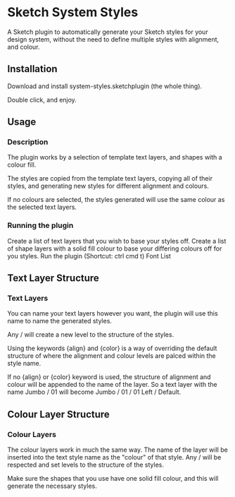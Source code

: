 # Sketch System Styles

A Sketch plugin to automatically generate your Sketch styles for your design system, without the need to define multiple styles with alignment, and colour.

## Installation
Download and install system-styles.sketchplugin (the whole thing).

Double click, and enjoy.

## Usage
### Description
The plugin works by a selection of template text layers, and shapes with a colour fill.

The styles are copied from the template text layers, copying all of their styles, and generating new styles for different alignment and colours.

If no colours are selected, the styles generated will use the same colour as the selected text layers.

### Running the plugin
Create a list of text layers that you wish to base your styles off.
Create a list of shape layers with a solid fill colour to base your differing colours off for you styles.
Run the plugin (Shortcut: ctrl cmd t)
Font List

## Text Layer Structure
### Text Layers

You can name your text layers however you want, the plugin will use this name to name the generated styles.

Any / will create a new level to the structure of the styles.

Using the keywords {align} and {color} is a way of overriding the default structure of where the alignment and colour levels are palced within the style name.

If no {align} or {color} keyword is used, the structure of alignment and colour will be appended to the name of the layer. So a text layer with the name Jumbo / 01 will become Jumbo / 01 / 01 Left / Default.

## Colour Layer Structure
### Colour Layers

The colour layers work in much the same way. The name of the layer will be inserted into the text style name as the "colour" of that style. Any / will be respected and set levels to the structure of the styles.

Make sure the shapes that you use have one solid fill colour, and this will generate the necessary styles.